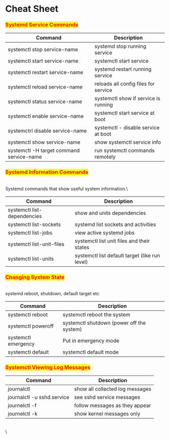 # Cheat Sheet

### <mark style="color:red;">Systemd Service Commands</mark>

| Command                                  | Description                          |
| ---------------------------------------- | ------------------------------------ |
| systemctl stop service-name              | systemd stop running service         |
| systemctl start service-name             | systemctl start service              |
| systemctl restart service-name           | systemd restart running service      |
| systemctl reload service-name            | reloads all config files for service |
| systemctl status service-name            | systemctl show if service is running |
| systemctl enable service-name            | systemctl start service at boot      |
| systemctrl disable service-name          | systemctl - disable service at boot  |
| systemctl show service-name              | show systemctl service info          |
| systemctl -H target command service-name | run systemctl commands remotely      |

### <mark style="color:red;">Systemd Information Commands</mark>

\
Systemd commands that show useful system information.\


| Command                     | Description                                    |
| --------------------------- | ---------------------------------------------- |
| systemctl list-dependencies | show and units dependencies                    |
| systemctl list-sockets      | systemd list sockets and activities            |
| systemctl list-jobs         | view active systemd jobs                       |
| systemctl list-unit-files   | systemctl list unit files and their states     |
| systemctl list-units        | systemctl list default target (like run level) |

### <mark style="color:red;">Changing System State</mark>

\
systemd reboot, shutdown, default target etc

| Command             | Description                               |
| ------------------- | ----------------------------------------- |
| systemctl reboot    | systemctl reboot the system               |
| systemctl poweroff  | systemctl shutdown (power off the system) |
| systemctl emergency | Put in emergency mode                     |
| systemctl default   | systemctl default mode                    |

### &#x20;<mark style="color:red;">Systemctl Viewing Log Messages</mark>

| Command                    | Description                     |
| -------------------------- | ------------------------------- |
| journalctl                 | show all collected log messages |
| journalctl -u sshd.service | see sshd service messages       |
| journelctl -f              | follow messages as they appear  |
| journelctl -k              | show kernel messages only       |

\
\
